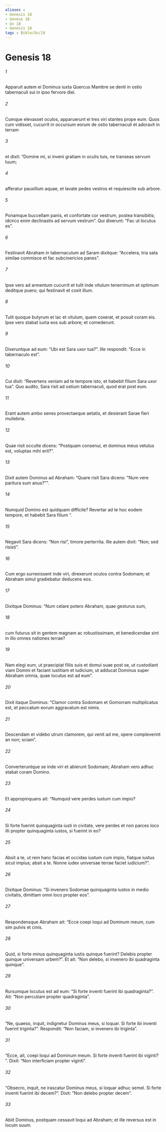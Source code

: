```yaml
---
aliases : 
- Genesis 18
- Genèse 18
- Gn 18
- Genesis 18
tags : Bible/Gn/18
---
```


# Genesis 18

###### 1
Apparuit autem ei Dominus iuxta Quercus Mambre se denti in ostio tabernaculi sui in ipso fervore diei. 
###### 2
Cumque elevasset oculos, apparuerunt ei tres viri stantes prope eum. Quos cum vidisset, cucurrit in occursum eorum de ostio tabernaculi et adoravit in terram 
###### 3
et dixit: “Domine mi, si inveni gratiam in oculis tuis, ne transeas servum tuum; 
###### 4
afferatur pauxillum aquae, et lavate pedes vestros et requiescite sub arbore. 
###### 5
Ponamque buccellam panis, et confortate cor vestrum, postea transibitis; idcirco enim declinastis ad servum vestrum”. Qui dixerunt: “Fac ut locutus es”.
###### 6
Festinavit Abraham in tabernaculum ad Saram dixitque: “Accelera, tria sata similae commisce et fac subcinericios panes”. 
###### 7
Ipse vero ad armentum cucurrit et tulit inde vitulum tenerrimum et optimum deditque puero; qui festinavit et coxit illum. 
###### 8
Tulit quoque butyrum et lac et vitulum, quem coxerat, et posuit coram eis. Ipse vero stabat iuxta eos sub arbore; et comederunt.
###### 9
Dixeruntque ad eum: “Ubi est Sara uxor tua?”. Ille respondit: “Ecce in tabernaculo est”. 
###### 10
Cui dixit: “Revertens veniam ad te tempore isto, et habebit filium Sara uxor tua”. Quo audito, Sara risit ad ostium tabernaculi, quod erat post eum. 
###### 11
Erant autem ambo senes provectaeque aetatis, et desierant Sarae fieri muliebria. 
###### 12
Quae risit occulte dicens: “Postquam consenui, et dominus meus vetulus est, voluptas mihi erit?”. 
###### 13
Dixit autem Dominus ad Abraham: “Quare risit Sara dicens: "Num vere paritura sum anus?"”.
###### 14
Numquid Domino est quidquam difficile? Revertar ad te hoc eodem tempore, et habebit Sara filium ”. 
###### 15
Negavit Sara dicens: “Non risi”, timore perterrita. Ille autem dixit: “Non; sed risisti”.
###### 16
Cum ergo surrexissent inde viri, direxerunt oculos contra Sodomam; et Abraham simul gradiebatur deducens eos. 
###### 17
Dixitque Dominus: “Num celare potero Abraham, quae gesturus sum, 
###### 18
cum futurus sit in gentem magnam ac robustissimam, et benedicendae sint in illo omnes nationes terrae? 
###### 19
Nam elegi eum, ut praecipiat filiis suis et domui suae post se, ut custodiant viam Domini et faciant iustitiam et iudicium, ut adducat Dominus super Abraham omnia, quae locutus est ad eum”.
###### 20
Dixit itaque Dominus: “Clamor contra Sodomam et Gomorram multiplicatus est, et peccatum eorum aggravatum est nimis. 
###### 21
Descendam et videbo utrum clamorem, qui venit ad me, opere compleverint an non; sciam”.
###### 22
Converteruntque se inde viri et abierunt Sodomam; Abraham vero adhuc stabat coram Domino.
###### 23
Et appropinquans ait: “Numquid vere perdes iustum cum impio? 
###### 24
Si forte fuerint quinquaginta iusti in civitate, vere perdes et non parces loco illi propter quinquaginta iustos, si fuerint in eo? 
###### 25
Absit a te, ut rem hanc facias et occidas iustum cum impio, fiatque iustus sicut impius; absit a te. Nonne iudex universae terrae faciet iudicium?”. 
###### 26
Dixitque Dominus: “Si invenero Sodomae quinquaginta iustos in medio civitatis, dimittam omni loco propter eos”. 
###### 27
Respondensque Abraham ait: “Ecce coepi loqui ad Dominum meum, cum sim pulvis et cinis. 
###### 28
Quid, si forte minus quinquaginta iustis quinque fuerint? Delebis propter quinque universam urbem?”. Et ait: “Non delebo, si invenero ibi quadraginta quinque”. 
###### 29
Rursumque locutus est ad eum: “Si forte inventi fuerint ibi quadraginta?”. Ait: “Non percutiam propter quadraginta”. 
###### 30
“Ne, quaeso, inquit, indignetur Dominus meus, si loquar. Si forte ibi inventi fuerint triginta?”. Respondit: “Non faciam, si invenero ibi triginta”. 
###### 31
“Ecce, ait, coepi loqui ad Dominum meum. Si forte inventi fuerint ibi viginti? ”. Dixit: “Non interficiam propter viginti”. 
###### 32
“Obsecro, inquit, ne irascatur Dominus meus, si loquar adhuc semel. Si forte inventi fuerint ibi decem?”. Dixit: “Non delebo propter decem”.
###### 33
Abiit Dominus, postquam cessavit loqui ad Abraham; et ille reversus est in locum suum.
